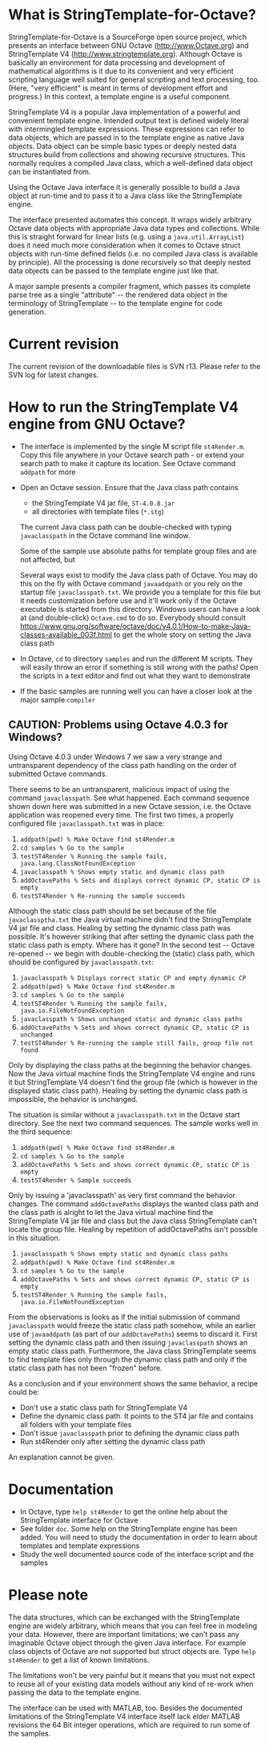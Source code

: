 # What is StringTemplate-for-Octave? #

StringTemplate-for-Octave is a SourceForge open source project, which
presents an interface between GNU Octave (<http://www.Octave.org>) and
StringTemplate V4 (<http://www.stringtemplate.org>). Although Octave is
basically an environment for data processing and development of
mathematical algorithms is it due to its convenient and very efficient
scripting language well suited for general scripting and text processing,
too. (Here, "very efficient" is meant in terms of development effort and
progress.) In this context, a template engine is a useful component.

StringTemplate V4 is a popular Java implementation of a powerful and
convenient template engine. Intended output text is defined widely literal
with intermingled template expressions. These expressions can refer to
data objects, which are passed in to the template engine as native Java
objects. Data object can be simple basic types or deeply nested data
structures build from collections and showing recursive structures. This
normally requires a compiled Java class, which a well-defined data object
can be instantiated from.

Using the Octave Java interface it is generally possible to build a Java
object at run-time and to pass it to a Java class like the StringTemplate
engine.

The interface presented automates this concept. It wraps widely arbitrary
Octave data objects with appropriate Java data types and collections.
While this is straight forward for linear lists (e.g. using a
`java.util.ArrayList`) does it need much more consideration when it comes to
Octave struct objects with run-time defined fields (i.e. no compiled Java
class is available by principle). All the processing is done recursively so
that deeply nested data objects can be passed to the template engine
just like that.

A major sample presents a compiler fragment, which passes its complete
parse tree as a single "attribute" -- the rendered data object in the
terminology of StringTemplate -- to the template engine for code
generation.

# Current revision #

The current revision of the downloadable files is SVN r13. Please refer to
the SVN log for latest changes.

# How to run the StringTemplate V4 engine from GNU Octave? #

-   The interface is implemented by the single M script file `st4Render.m`.
    Copy this file anywhere in your Octave search path - or
    extend your search path to make it capture its location. See Octave
    command `addpath` for more
-   Open an Octave session. Ensure that the Java class path contains

    -   the StringTemplate V4 jar file, `ST-4.0.8.jar`
    -   all directories with template files (`*.stg`)

    The current Java class path can be double-checked with typing
    `javaclasspath` in the Octave command line window.

    Some of the sample use absolute paths
    for template group files and are not affected, but

    Several ways exist to modify the Java class path of Octave. You may do
    this on the fly with Octave command `javaaddpath` or you rely on the
    startup file `javaclasspath.txt`. We provide you a template for this
    file but it needs customization before use and it'll work only if the
    Octave executable is started from this directory. Windows users can
    have a look at (and double-click) `Octave.cmd` to do so. Everybody
    should consult
    <https://www.gnu.org/software/octave/doc/v4.0.1/How-to-make-Java-classes-available_003f.html>
    to get the whole story on setting the Java class path

-   In Octave, `cd` to directory `samples` and run the different M scripts.
    They will easily throw an error if something is still wrong with the
    paths! Open the scripts in a text editor and find out what they want
    to demonstrate
-   If the basic samples are running well you can have a closer look at
    the major sample `compiler`

## **CAUTION**: Problems using Octave 4.0.3 for Windows? ##

Using Octave 4.0.3 under Windows 7 we saw a very strange
and untransparent dependency of the class path handling on the order
of submitted Octave commands.

There seems to be an untransparent, malicious impact of using the command
`javaclasspath`. See what happened. Each command sequence shown down here
was submitted in a new Octave session, i.e. the Octave application was
reopened every time. The first two times, a properly configured file
`javaclasspath.txt` was in place:

1.  `addpath(pwd) % Make Octave find st4Render.m`
2.  `cd samples % Go to the sample`
3.  `testST4Render % Running the sample fails, java.lang.ClassNotFoundException`
4.  `javaclasspath % Shows empty static and dynamic class path`
5.  `addOctavePaths % Sets and displays correct dynamic CP, static CP is empty`
6.  `testST4Render % Re-running the sample succeeds`

Although the static class path should be set because of the file
`javaclassptha.txt` the Java virtual machine didn't find the
StringTemplate V4 jar file and class. Healing by setting the dynamic class path was
possible. It's however striking that after setting the dynamic class path
the static class path is empty. Where has it gone? In the second test --
Octave re-opened -- we begin with double-checking the (static) class path,
which should be configured by `javaclasspath.txt`:

1.  `javaclasspath % Displays correct static CP and empty dynamic CP`
2.  `addpath(pwd) % Make Octave find st4Render.m`
3.  `cd samples % Go to the sample`
4.  `testST4Render % Running the sample fails, java.io.FileNotFoundException`
5.  `javaclasspath % Shows unchanged static and dynamic class paths`
6.  `addOctavePaths % Sets and shows correct dynamic CP, static CP is unchanged`
7.  `testST4Render % Re-running the sample still fails, group file not found`

Only by displaying the class paths at the beginning the behavior changes.
Now the Java virtual machine finds the StringTemplate V4 engine and runs
it but StringTemplate V4 doesn't find the group file (which is however in
the displayed static class path). Healing by setting the dynamic class
path is impossible, the behavior is unchanged.

The situation is similar without a `javaclasspath.txt` in the Octave start
directory. See the next two command sequences. The sample works well in
the third sequence:

1.  `addpath(pwd) % Make Octave find st4Render.m`
2.  `cd samples % Go to the sample`
3.  `addOctavePaths % Sets and shows correct dynamic CP, static CP is empty`
4.  `testST4Render % Sample succeeds`

Only by issuing a 'javaclasspath' as very first command the behavior
changes. The command `addOctavePaths` displays the wanted class path and
the class path is alright to let the Java virtual machine find the
StringTemplate V4 jar file and class but the Java class StringTemplate
can't locate the group file. Healing by repetition of addOctavePaths isn't
possible in this situation.

1.  `javaclasspath % Shows empty static and dynamic class paths`
2.  `addpath(pwd) % Make Octave find st4Render.m`
3.  `cd samples % Go to the sample`
4.  `addOctavePaths % Sets and shows correct dynamic CP, static CP is empty`
5.  `testST4Render % Running the sample fails, java.io.FileNotFoundException`

From the observations is looks as if the initial submission of command
`javaclasspath` would freeze the static class path somehow, while an
earlier use of `javaaddpath` (as part of our `addOctavePaths`) seems to
discard it. First setting the dynamic class path and then issuing
`javaclasspath` shows an empty static class path. Furthermore, the Java
class StringTemplate seems to find template files only through the dynamic
class path and only if the static class path has not been "frozen" before.

As a conclusion and if your environment shows the same behavior, a
recipe could be:

-   Don't use a static class path for StringTemplate V4
-   Define the dynamic class path. It points to the ST4 jar file and
    contains all folders with your template files
-   Don't issue `javaclasspath` prior to defining the dynamic class path
-   Run st4Render only after setting the dynamic class path

An explanation cannot be given.


# Documentation #

-   In Octave, type `help st4Render` to get the online help about the
    StringTemplate interface for Octave
-   See folder `doc`. Some help on the StringTemplate engine has been added.
    You will need to study the documentation in order to learn about
    templates and template expressions
-   Study the well documented source code of the interface script and the
    samples

# Please note #

The data structures, which can be exchanged with the StringTemplate engine
are widely arbitrary, which means that you can feel free in modeling your
data. However, there are important limitations; we can't pass any
imaginable Octave object through the given Java interface. For example
class objects of Octave are not supported but struct objects are. Type
`help st4Render` to get a list of known limitations.

The limitations won't be very painful but it means that you must not
expect to reuse all of your existing data models without any kind of
re-work when passing the data to the template engine.

The interface can be used with MATLAB, too. Besides the documented
limitations of the StringTemplate V4 interface itself lack elder MATLAB
revisions the 64 Bit integer operations, which are required to run some of
the samples.
